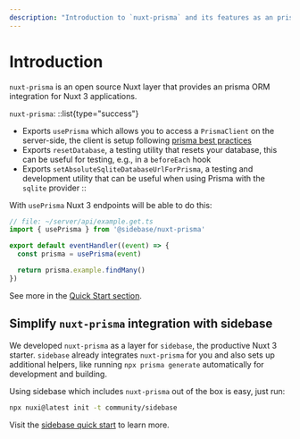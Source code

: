 ```yaml
---
description: "Introduction to `nuxt-prisma` and its features as an prisma ORM layer for your Nuxt 3 application."
---
```


# Introduction

`nuxt-prisma` is an open source Nuxt layer that provides an prisma ORM integration for Nuxt 3 applications.

`nuxt-prisma`:
::list{type="success"}
- Exports `usePrisma` which allows you to access a `PrismaClient` on the server-side, the client is setup following [prisma best practices](https://www.prisma.io/docs/guides/performance-and-optimization/connection-management)
- Exports `resetDatabase`, a testing utility that resets your database, this can be useful for testing, e.g., in a `beforeEach` hook
- Exports `setAbsoluteSqliteDatabaseUrlForPrisma`, a testing and development utility that can be useful when using Prisma with the `sqlite` provider
::

With `usePrisma` Nuxt 3 endpoints will be able to do this:
```ts
// file: ~/server/api/example.get.ts
import { usePrisma } from '@sidebase/nuxt-prisma'

export default eventHandler((event) => {
  const prisma = usePrisma(event)

  return prisma.example.findMany()
})
```

See more in the [Quick Start section](/nuxt-prisma/getting-started/quick-start).
  
## Simplify `nuxt-prisma` integration with sidebase

We developed `nuxt-prisma` as a layer for `sidebase`, the productive Nuxt 3 starter. `sidebase` already integrates `nuxt-prisma` for you and also sets up additional helpers, like running `npx prisma generate` automatically for development and building.

Using sidebase which includes `nuxt-prisma` out of the box is easy, just run:
```sh
npx nuxi@latest init -t community/sidebase
```

Visit the [sidebase quick start](/sidebase/getting-started) to learn more.
